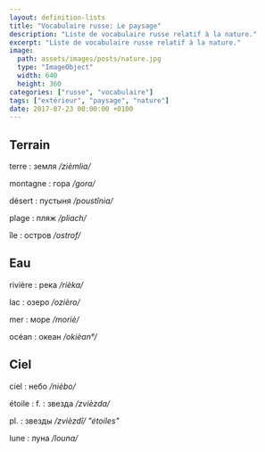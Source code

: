 ```yaml
---
layout: definition-lists
title: "Vocabulaire russe: Le paysage"
description: "Liste de vocabulaire russe relatif à la nature."
excerpt: "Liste de vocabulaire russe relatif à la nature."
image:
  path: assets/images/posts/nature.jpg
  type: "ImageObject"
  width: 640
  height: 360
categories: ["russe", "vocabulaire"]
tags: ["extérieur", "paysage", "nature"]
date: 2017-07-23 00:00:00 +0100
---
```


## Terrain

terre
: земля
*/zièmlia/*

montagne
: гора
*/gora/*

désert
: пустыня
*/poustînia/*

plage
: пляж
*/pliach/*

île
: остров
*/ostrof/*


## Eau

rivière
: река
*/rièka/*

lac
: озеро
*/ozièro/*

mer
: море
*/moriè/*

océan
: океан
*/okièanᵉ/*


## Ciel

ciel
: небо
*/nièbo/*

étoile
: f.
  : звезда
  */zvièzda/*

  pl.
  : звезды
  */zvièzdî/ "étoiles"*

lune
: луна
*/louna/*
